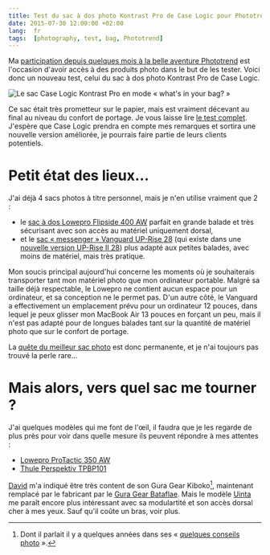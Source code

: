 ```yaml
---
title: Test du sac à dos photo Kontrast Pro de Case Logic pour Phototrend
date: 2015-07-30 12:00:00 +02:00
lang:  fr
tags:  [photography, test, bag, Phototrend]
---
```


Ma [participation depuis quelques mois à la belle aventure Phototrend](http://phototrend.fr/author/nicolas-hoizey/) est l'occasion d'avoir accès à des produits photo dans le but de les tester. Voici donc un nouveau test, celui du sac à dos photo Kontrast Pro de Case Logic.

![](sac-case-logic-kontrast-pro-kdb-101-black-what-s-in-your-bag.jpg "Le sac Case Logic Kontrast Pro en mode « what's in your bag? »")

Ce sac était très prometteur sur le papier, mais est vraiment décevant au final au niveau du confort de portage. Je vous laisse lire [le test complet](http://phototrend.fr/2015/07/test-sac-photo-case-logic-kontrast-pro/). J'espère que Case Logic prendra en compte mes remarques et sortira une nouvelle version améliorée, je pourrais faire partie de leurs clients potentiels.

# Petit état des lieux…

J'ai déjà 4 sacs photos à titre personnel, mais je n'en utilise vraiment que 2 :

- le [sac à dos Lowepro Flipside 400 AW](https://www.amazon.fr/gp/product/B001APFB5S) parfait en grande balade et très sécurisant avec son accès au matériel uniquement dorsal,
- et le [sac « messenger » Vanguard UP-Rise 28](https://www.amazon.fr/gp/product/B004CFY7US) (qui existe dans une [nouvelle version UP-Rise II 28](https://www.amazon.fr/gp/product/B00F6IIUOO)) plus adapté aux petites balades, avec moins de matériel, mais très pratique.

Mon soucis principal aujourd'hui concerne les moments où je souhaiterais transporter tant mon matériel photo que mon ordinateur portable. Malgré sa taille déjà respectable, le Lowepro ne contient aucun espace pour un ordinateur, et sa conception ne le permet pas. D'un autre côté, le Vanguard a effectivement un emplacement prévu pour un ordinateur 12 pouces, dans lequel je peux glisser mon MacBook Air 13 pouces en forçant un peu, mais il n'est pas adapté pour de longues balades tant sur la quantité de matériel photo que sur le confort de portage.

La [quête du meilleur sac photo](/2008/12/quel-sac-photo-pour-un-reflex-et-ses-accessoires.html) est donc permanente, et je n'ai toujours pas trouvé la perle rare…

# Mais alors, vers quel sac me tourner ?

J'ai quelques modèles qui me font de l'œil, il faudra que je les regarde de plus près pour voir dans quelle mesure ils peuvent répondre à mes attentes :

- [Lowepro ProTactic 350 AW](http://www.amazon.fr/gp/product/B00ND21JW0)
- [Thule Perspektiv TPBP101](http://www.amazon.fr/gp/product/B00F4714IG)

[David](https://larlet.fr/david/) m'a indiqué être très content de son Gura Gear  Kiboko[^davidbgk], maintenant remplacé par le fabricant par le [Gura Gear Bataflae](https://www.guragear.com/bataflae). Mais le modèle [Uinta](http://www.guragear.com/uinta/) me paraît encore plus intéressant avec sa modulartité et son accès dorsal cher à mes yeux. Sauf qu'il coûte un bras, voir plus.

[^davidbgk]: Dont il parlait il y a quelques années dans ses « [quelques conseils photo](https://larlet.fr/david/biologeek/archives/20100512-quelques-conseils-photo/) ».
